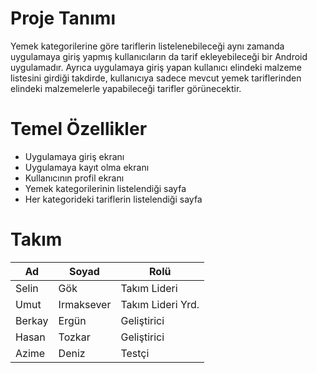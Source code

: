 # Proje Tanımı
Yemek kategorilerine göre tariflerin listelenebileceği aynı zamanda uygulamaya giriş yapmış kullanıcıların da tarif 
ekleyebileceği bir Android uygulamadır. Ayrıca uygulamaya giriş yapan kullanıcı elindeki malzeme listesini girdiği takdirde, 
kullanıcıya sadece mevcut yemek tariflerinden elindeki malzemelerle yapabileceği tarifler görünecektir.

# Temel Özellikler
* Uygulamaya giriş ekranı
* Uygulamaya kayıt olma ekranı
* Kullanıcının profil ekranı
* Yemek kategorilerinin listelendiği sayfa
* Her kategorideki tariflerin listelendiği sayfa

# Takım
Ad | Soyad | Rolü
---| ----- | ----
Selin | Gök | Takım Lideri
Umut | Irmaksever | Takım Lideri Yrd.
Berkay | Ergün | Geliştirici
Hasan | Tozkar | Geliştirici
Azime | Deniz | Testçi
